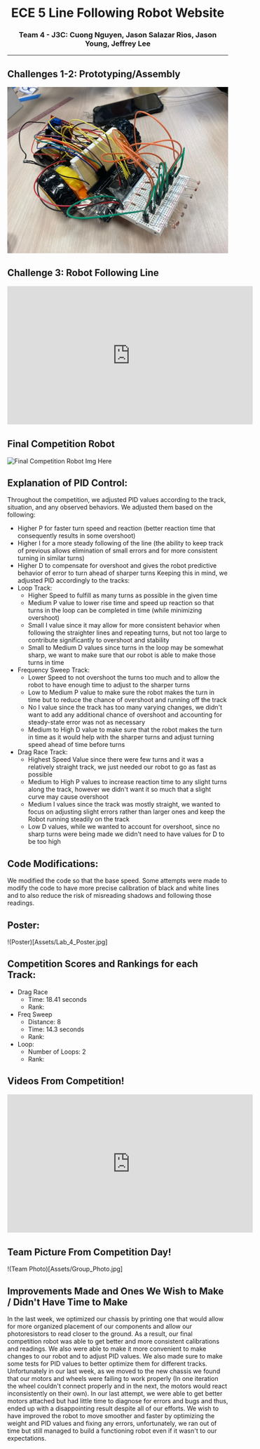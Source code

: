 <div style='text-align: center;'>
  <h1>ECE 5 Line Following Robot Website</h1>
  <h3>Team 4 - J3C: Cuong Nguyen, Jason Salazar Rios, Jason Young, Jeffrey Lee</h3>
</div>

---
## Challenges 1-2: Prototyping/Assembly
![Challenge 2: Assembly](Assets/RobotAssemblyCh2.jpg)

## Challenge 3: Robot Following Line
<iframe id="video" width="560" height="315" src="https://www.youtube.com/embed/TpEJcigBHBk/" frameborder="0" allow="autoplay; encrypted-media" allowfullscreen=""></iframe>

## Final Competition Robot
![Final Competition Robot Img Here]()

## Explanation of PID Control:
Throughout the competition, we adjusted PID values according to the track, situation, and any observed behaviors. We adjusted them based on the following:
* Higher P for faster turn speed and reaction (better reaction time that consequently results in some overshoot)
* Higher I for a more steady following of the line (the ability to keep track of previous allows elimination of small errors and for more consistent turning in similar turns)
* Higher D to compensate for overshoot and gives the robot predictive behavior of error to turn ahead of sharper turns
Keeping this in mind, we adjusted PID accordingly to the tracks:
* Loop Track:
  * Higher Speed to fulfill as many turns as possible in the given time
  * Medium P value to lower rise time and speed up reaction so that turns in the loop can be completed in time (while minimizing overshoot)
  * Small I value since it may allow for more consistent behavior when following the straighter lines and repeating turns, but not too large to contribute significantly to overshoot and stability
  * Small to Medium D values since turns in the loop may be somewhat sharp, we want to make sure that our robot is able to make those turns in time
* Frequency Sweep Track:
  *  Lower Speed to not overshoot the turns too much and to allow the robot to have enough time to adjust to the sharper turns
  *  Low to Medium P value to make sure the robot makes the turn in time but to reduce the chance of overshoot and running off the track
  *  No I value since the track has too many varying changes, we didn't want to add any additional chance of overshoot and accounting for steady-state error was not as necessary
  *  Medium to High D value to make sure that the robot makes the turn in time as it would help with the sharper turns and adjust turning speed ahead of time before turns
* Drag Race Track:
  * Highest Speed Value since there were few turns and it was a relatively straight track, we just needed our robot to go as fast as possible
  * Medium to High P values to increase reaction time to any slight turns along the track, however we didn't want it so much that a slight curve may cause overshoot
  * Medium I values since the track was mostly straight, we wanted to focus on adjusting slight errors rather than larger ones and keep the Robot running steadily on the track
  * Low D values, while we wanted to account for overshoot, since no sharp turns were being made we didn't need to have values for D to be too high   

## Code Modifications:
We modified the code so that the base speed. Some attempts were made to modify the code to have more precise calibration of black and white lines and to also reduce the risk of misreading shadows and following those readings.

## Poster:
!(Poster)[Assets/Lab_4_Poster.jpg]

## Competition Scores and Rankings for each Track:
* Drag Race
  * Time: 18.41 seconds
  * Rank:
* Freq Sweep
  * Distance: 8
  * Time: 14.3 seconds
  * Rank: 
* Loop:
  * Number of Loops: 2
  * Rank: 

## Videos From Competition!
<iframe id="video" width="560" height="315" src="https://www.youtube.com/embed/" frameborder="0" allow="autoplay; encrypted-media" allowfullscreen=""></iframe>

## Team Picture From Competition Day!
!(Team Photo)[Assets/Group_Photo.jpg]

## Improvements Made and Ones We Wish to Make / Didn't Have Time to Make
In the last week, we optimized our chassis by printing one that would allow for more organized placement of our components and allow our photoresistors to read closer to the ground. As a result, our final competition robot was able to get better and more consistent calibrations and readings. We also were able to make it more convenient to make changes to our robot and to adjust PID values. We also made sure to make some tests for PID values to better optimize them for different tracks. Unfortunately in our last week, as we moved to the new chassis we found that our motors and wheels were failing to work properly (In one iteration the wheel couldn't connect properly and in the next, the motors would react inconsistently on their own). In our last attempt, we were able to get better motors attached but had little time to diagnose for errors and bugs and thus, ended up with a disappointing result despite all of our efforts. We wish to have improved the robot to move smoother and faster by optimizing the weight and PID values and fixing any errors, unfortunately, we ran out of time but still managed to build a functioning robot even if it wasn't to our expectations.
